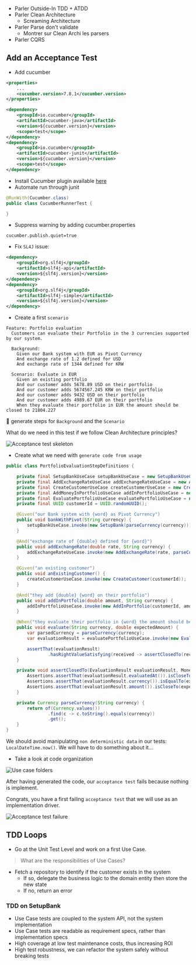 - Parler Outside-In TDD + ATDD 
- Parler Clean Architecture
  - Screaming Architecture 
- Parler Parse don't validate
  - Montrer sur Clean Archi les parsers
- Parler CQRS

## Add an Acceptance Test
- Add cucumber
```xml
<properties>
    ...
    <cucumber.version>7.8.1</cucumber.version>
</properties>

<dependency>
    <groupId>io.cucumber</groupId>
    <artifactId>cucumber-java</artifactId>
    <version>${cucumber.version}</version>
    <scope>test</scope>
</dependency>
<dependency>
    <groupId>io.cucumber</groupId>
    <artifactId>cucumber-junit</artifactId>
    <version>${cucumber.version}</version>
    <scope>test</scope>
</dependency>
```
- Install Cucumber plugin available [here](https://plugins.jetbrains.com/plugin/7212-cucumber-for-java)
- Automate run through junit

```java
@RunWith(Cucumber.class)
public class CucumberRunnerTest {

}
```

- Suppress warning by adding cucumber.properties

```properties
cucumber.publish.quiet=true
```

- Fix `SL4J` issue:

```xml
<dependency>
    <groupId>org.slf4j</groupId>
    <artifactId>slf4j-api</artifactId>
    <version>${slf4j.version}</version>
</dependency>
<dependency>
    <groupId>org.slf4j</groupId>
    <artifactId>slf4j-simple</artifactId>
    <version>${slf4j.version}</version>
</dependency>
```


- Create a first `scenario`

```gherkin
Feature: Portfolio evaluation
  Customers can evaluate their Portfolio in the 3 currencies supported by our system.

  Background:
    Given our Bank system with EUR as Pivot Currency
    And exchange rate of 1.2 defined for USD
    And exchange rate of 1344 defined for KRW

  Scenario: Evaluate in EUR
    Given an existing portfolio
    And our customer adds 5678.89 USD on their portfolio
    And our customer adds 5674567.245 KRW on their portfolio
    And our customer adds 9432 USD on their portfolio
    And our customer adds 4989.67 EUR on their portfolio
    When they evaluate their portfolio in EUR the amount should be closed to 21804.227
```

:red_circle: generate steps for `Background` and the `Scenario`

What do we need in this test if we follow Clean Architecture principles?

![Acceptance test skeleton](img/acceptance-tests-skeleton.png)

- Create what we need with `generate code from usage`
```java
public class PortfolioEvaluationStepDefinitions {

    private final SetupBankUseCase setupBankUseCase = new SetupBankUseCase();
    private final AddExchangeRateUseCase addExchangeRateUseCase = new AddExchangeRateUseCase();
    private final CreateCustomerUseCase createCustomerUseCase = new CreateCustomerUseCase();
    private final AddMoneyInPortfolioUseCase addInPortfolioUseCase = new AddMoneyInPortfolioUseCase();
    private final EvaluatePortfolioUseCase evaluatePortfolioUseCase = new EvaluatePortfolioUseCase();
    private final UUID customerId = UUID.randomUUID();

    @Given("our Bank system with {word} as Pivot Currency")
    public void bankWithPivot(String currency) {
        setupBankUseCase.invoke(new SetupBank(parseCurrency(currency)));
    }

    @And("exchange rate of {double} defined for {word}")
    public void addExchangeRate(double rate, String currency) {
        addExchangeRateUseCase.invoke(new AddExchangeRate(rate, parseCurrency(currency)));
    }

    @Given("an existing customer")
    public void anExistingCustomer() {
        createCustomerUseCase.invoke(new CreateCustomer(customerId));
    }

    @And("they add {double} {word} on their portfolio")
    public void addInPortfolio(double amount, String currency) {
        addInPortfolioUseCase.invoke(new AddInPortfolio(customerId, amount, parseCurrency(currency)));
    }

    @When("they evaluate their portfolio in {word} the amount should be closed to {double}")
    public void evaluate(String currency, double expectedAmount) {
        var parsedCurrency = parseCurrency(currency);
        var evaluationResult = evaluatePortfolioUseCase.invoke(new EvaluatePortfolio(customerId, parsedCurrency));

        assertThat(evaluationResult)
                .hasRightValueSatisfying(received -> assertClosedTo(received, new Money(expectedAmount, parsedCurrency)));
    }

    private void assertClosedTo(EvaluationResult evaluationResult, Money expected) {
        Assertions.assertThat(evaluationResult.evaluatedAt()).isCloseTo(LocalDateTime.now(), byLessThan(1, ChronoUnit.SECONDS));
        Assertions.assertThat(evaluationResult.currency()).isEqualTo(expected.currency());
        Assertions.assertThat(evaluationResult.amount()).isCloseTo(expected.amount(), offset(0.001d));
    }

    private Currency parseCurrency(String currency) {
        return of(Currency.values())
                .find(c -> c.toString().equals(currency))
                .get();
    }
}
```

We should avoid manipulating `non deterministic data` in our tests: `LocalDateTime.now()`. We will have to do something about it...

- Take a look at code organization

![Use case folders](img/acceptance-tests-usecases.png)

After having generated the code, our `acceptance test` fails because nothing is implement.

Congrats, you have a first failing `acceptance test` that we will use as an implementation driver.

![Acceptance test failure](img/acceptance-tests-failure.png)

## TDD Loops
- Go at the Unit Test Level and work on a first Use Case.

> What are the responsibilities of Use Cases?

- Fetch a repository to identify if the customer exists in the system
  - If so, delegate the business logic to the domain entity then store the new state
  - If no, return an error

### TDD on SetupBank
- Use Case tests are coupled to the system API, not the system implementation
- Use Case tests are readable as requirement specs, rather than implementation specs
- High coverage at low test maintenance costs, thus increasing ROI
- High test robustness, we can refactor the system safely without breaking tests

